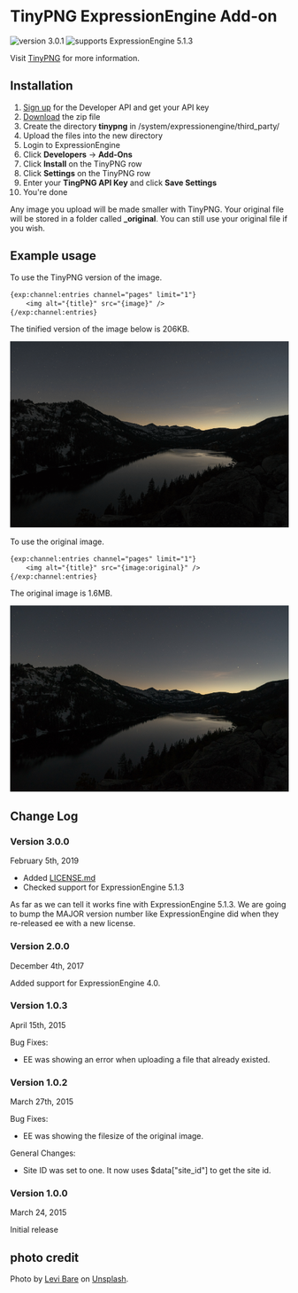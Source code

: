 # TinyPNG ExpressionEngine Add-on

![version 3.0.1](https://img.shields.io/badge/version-3.0.1-blue.svg)
![supports ExpressionEngine 5.1.3](https://img.shields.io/badge/supports-ExpressionEngine%205.1.3-green.svg)

Visit [TinyPNG](https://tinypng.com/) for more information.

## Installation

1. [Sign up](https://tinypng.com/developers) for the Developer API and get your API key
2. [Download](https://github.com/BulldogCreative/tinypng/releases) the zip file
3. Create the directory **tinypng** in /system/expressionengine/third_party/
4. Upload the files into the new directory
5. Login to ExpressionEngine
6. Click **Developers** -> **Add-Ons**
7. Click **Install** on the TinyPNG row
8. Click **Settings** on the TinyPNG row
9. Enter your **TingPNG API Key** and click **Save Settings**
10. You're done

Any image you upload will be made smaller with TinyPNG. Your original file will be stored
in a folder called **_original**. You can still use your original file if you wish.

## Example usage

To use the TinyPNG version of the image.

    {exp:channel:entries channel="pages" limit="1"}
        <img alt="{title}" src="{image}" />
    {/exp:channel:entries}

The tinified version of the image below is 206KB.

![TinyPNG version](samples/after.png)

To use the original image.

    {exp:channel:entries channel="pages" limit="1"}
        <img alt="{title}" src="{image:original}" />
    {/exp:channel:entries}

The original image is 1.6MB.

![Original version](samples/before.png)

## Change Log

### Version 3.0.0

February 5th, 2019

* Added [LICENSE.md](LICENSE.md)
* Checked support for ExpressionEngine 5.1.3

As far as we can tell it works fine with ExpressionEngine 5.1.3. We are going to
bump the MAJOR version number like ExpressionEngine did when they re-released ee
with a new license.

### Version 2.0.0

December 4th, 2017

Added support for ExpressionEngine 4.0.

### Version 1.0.3

April 15th, 2015

Bug Fixes:

* EE was showing an error when uploading a file that already existed.

### Version 1.0.2

March 27th, 2015

Bug Fixes:

* EE was showing the filesize of the original image.

General Changes:

* Site ID was set to one. It now uses $data["site_id"] to get the site id.

### Version 1.0.0

March 24, 2015

Initial release

## photo credit

Photo by [Levi Bare](https://unsplash.com/photos/xCfHL21VpDk?utm_source=unsplash&utm_medium=referral&utm_content=creditCopyText)
on
[Unsplash](https://unsplash.com/?utm_source=unsplash&utm_medium=referral&utm_content=creditCopyText).
